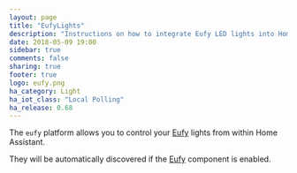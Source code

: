 ```yaml
---
layout: page
title: "EufyLights"
description: "Instructions on how to integrate Eufy LED lights into Home Assistant."
date: 2018-05-09 19:00
sidebar: true
comments: false
sharing: true
footer: true
logo: eufy.png
ha_category: Light
ha_iot_class: "Local Polling"
ha_release: 0.68
---
```


The `eufy` platform allows you to control your [Eufy](http://www.eufylife.com) lights from within Home Assistant.

They will be automatically discovered if the [Eufy](/components/eufy/) component is enabled.

